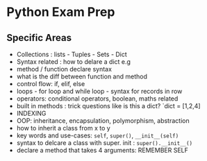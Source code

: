 # Python Exam Prep 
## Specific Areas
- Collections : lists - Tuples - Sets - Dict
- Syntax related : how to delare a dict e.g
- method / function declare syntax
- what is the diff between function and method 
- control flow: if, elif, else
- loops - for loop and while loop - syntax for records in row 
- operators: conditional operators, boolean, maths related
- built in methods  : trick questions like is this a dict? `dict = [1,2,4]
- INDEXING 
- OOP: inheritance, encapsulation, polymorphism, abstraction
- how to inherit a class from x to y
- key words and use-cases: `self`, `super()`, `__init__(self)`
- syntax to delcare a class with super. init : `super().__init__()`
- declare a method that takes 4 arguments: REMEMBER SELF